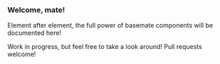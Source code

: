 ### Welcome, mate!

Element after element, the full power of basemate components will be documented here!

Work in progress, but feel free to take a look around! Pull requests welcome!
